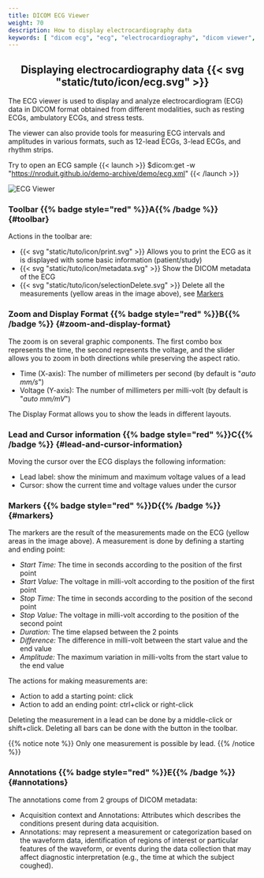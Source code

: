 ```yaml
---
title: DICOM ECG Viewer
weight: 70
description: How to display electrocardiography data
keywords: [ "dicom ecg", "ecg", "electrocardiography", "dicom viewer", "open source dicom viewer" ]
---
```


## <center>Displaying electrocardiography data {{< svg "static/tuto/icon/ecg.svg" >}}</center>

The ECG viewer is used to display and analyze electrocardiogram (ECG) data in DICOM format obtained from different modalities, such as resting ECGs, ambulatory ECGs, and stress tests.

The viewer can also provide tools for measuring ECG intervals and amplitudes in various formats, such as 12-lead ECGs, 3-lead ECGs, and rhythm strips.

Try to open an ECG sample {{< launch >}}
$dicom:get -w "https://nroduit.github.io/demo-archive/demo/ecg.xml"
{{< /launch >}}

![ECG Viewer](/tuto/ecg.png?classes=shadow&width=780px)
<br>
### Toolbar {{% badge style="red" %}}A{{% /badge %}} {#toolbar}
Actions in the toolbar are:
* {{< svg "static/tuto/icon/print.svg" >}} Allows you to print the ECG as it is displayed with some basic information (patient/study)
* {{< svg "static/tuto/icon/metadata.svg" >}} Show the DICOM metadata of the ECG
* {{< svg "static/tuto/icon/selectionDelete.svg" >}} Delete all the measurements (yellow areas in the image above), see [Markers](#markers)

### Zoom and Display Format {{% badge style="red" %}}B{{% /badge %}} {#zoom-and-display-format}
The zoom is on several graphic components. The first combo box represents the time, the second represents the voltage, and the slider allows you to zoom in both directions while preserving the aspect ratio.

* Time (X-axis): The number of millimeters per second (by default is "_auto mm/s_")
* Voltage (Y-axis): The number of millimeters per milli-volt (by default is "_auto mm/mV_")

The Display Format allows you to show the leads in different layouts.

### Lead and Cursor information {{% badge style="red" %}}C{{% /badge %}} {#lead-and-cursor-information}
Moving the cursor over the ECG displays the following information:

* Lead label: show the minimum and maximum voltage values of a lead
* Cursor: show the current time and voltage values under the cursor 

### Markers {{% badge style="red" %}}D{{% /badge %}} {#markers}
The markers are the result of the measurements made on the ECG (yellow areas in the image above). A measurement is done by defining a starting and ending point:

* _Start Time:_ The time in seconds according to the position of the first point
* _Start Value:_ The voltage in milli-volt according to the position of the first point
* _Stop Time:_ The time in seconds according to the position of the second point
* _Stop Value:_ The voltage in milli-volt according to the position of the second point
* _Duration:_ The time elapsed between the 2 points
* _Difference:_ The difference  in milli-volt between the start value and the end value
* _Amplitude:_ The maximum variation in milli-volts from the start value to the end value

The actions for making measurements are:

* Action to add a starting point: click
* Action to add an ending point: ctrl+click or right-click

Deleting the measurement in a lead can be done by a middle-click or shift+click. Deleting all bars can be done with the button in the toolbar.

{{% notice note %}}
Only one measurement is possible by lead.
{{% /notice %}}

### Annotations {{% badge style="red" %}}E{{% /badge %}} {#annotations}
The annotations come from 2 groups of DICOM metadata:
* Acquisition context and Annotations: Attributes which describes the conditions present during data acquisition.
* Annotations: may represent a measurement or categorization based on the waveform data, identification of regions of interest or particular features of the waveform, or events during the data collection that may affect diagnostic interpretation (e.g., the time at which the subject coughed).